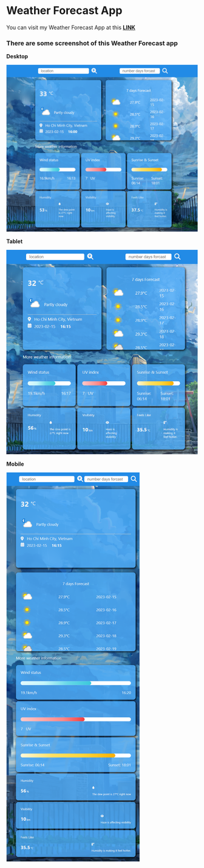 # Weather Forecast App

You can visit my Weather Forecast App at this **[LINK](https://thanhnghiang.github.io/WeatherForecastApp/)**

### There are some screenshot of this Weather Forecast app

**Desktop**

![Desktop](./screenshots/desktop.png)

**Tablet**

![Tablet](./screenshots/tablet.png)

**Mobile**

![Mobile](./screenshots/mobile.png)
